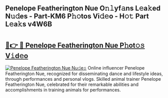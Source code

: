 ## Penelope Featherington Nue O𝚗𝚕yf𝚊ns L𝚎a𝚔ed N𝚞𝚍es - Part-KM6 P𝚑𝚘tos Vi𝚍𝚎o - H𝚘𝚝 Part L𝚎a𝚔s v4W6B

# <h2><a href="http://kf8741.oniu.top/?m=Penelope+Featherington+Nue">🔗👉 🔴 Penelope Featherington Nue P𝚑ot𝚘𝚜 V𝚒d𝚎o</a></h2>

[![Penelope Featherington Nue Nu𝚍e𝚜](https://i.imgur.com/0qMVB7G.gif)](http://kf8741.oniu.top/?m=Penelope+Featherington+Nue)
Online influencer Penelope Featherington Nue, recognized for disseminating dance and lifestyle ideas, through performances and personal vlogs. Skilled animal trainer Penelope Featherington Nue, celebrated for their remarkable abilities and accomplishments in training animals for performances.  
